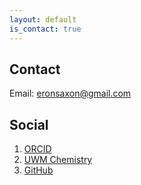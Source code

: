 ```yaml
---
layout: default
is_contact: true
---
```

## Contact

Email: [eronsaxon@gmail.com](mailto:eronsaxon@gmail.com)

## Social

1. [ORCID](https://orcid.org/0000-0002-6349-7304)
2. [UWM Chemistry](https://uwm.edu/chemistry/our-people/saxon-eron/)
3. [GitHub](https://github.com/eronsaxon)